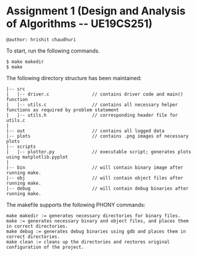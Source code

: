 # Assignment 1 (Design and Analysis of Algorithms -- UE19CS251)

```
@author: hrishit chaudhuri
```

To start, run the following commands.  
```
$ make makedir
$ make
```
  
The following directory structure has been maintained:
```
|-- src
|   |-- driver.c                // contains driver code and main() function
|   |-- utils.c                 // contains all necessary helper functions as required by problem statement
|   |-- utils.h                 // corresponding header file for utils.c
|
|-- out                         // contains all logged data
|-- plots                       // contains .png images of necessary plots
|-- scripts
|   |-- plotter.py              // executable script; generates plots using matplotlib.pyplot
|
|-- bin                         // will contain binary image after running make.
|-- obj                         // will contain object files after running make.
|-- debug                       // will contain debug binaries after running make.
```
  
The makefile supports the following PHONY commands:
```
make makedir := generates necessary directories for binary files.
make := generates necessary binary and object files, and places them in correct directories.
make debug := generates debug binaries using gdb and places them in correct directories.
make clean := cleans up the directories and restores original configuration of the project.
```
